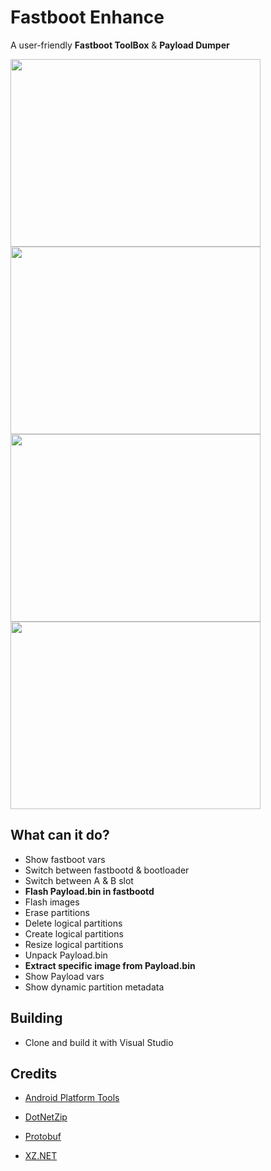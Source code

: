 # Fastboot Enhance
A user-friendly **Fastboot ToolBox** & **Payload Dumper**


<img src="https://raw.githubusercontent.com/xzr467706992/FastbootEnhance/master/screenshots/ss1.png" width="400" height="300" /> <img src="https://raw.githubusercontent.com/xzr467706992/FastbootEnhance/master/screenshots/ss2.png" width="400" height="300" />
<img src="https://raw.githubusercontent.com/xzr467706992/FastbootEnhance/master/screenshots/ss3.png" width="400" height="300" /> <img src="https://raw.githubusercontent.com/xzr467706992/FastbootEnhance/master/screenshots/ss4.png" width="400" height="300" />

## What can it do?

- Show fastboot vars
- Switch between fastbootd & bootloader
- Switch between A & B slot
- **Flash Payload.bin in fastbootd**
- Flash images
- Erase partitions
- Delete logical partitions
- Create logical partitions
- Resize logical partitions
- Unpack Payload.bin
- **Extract specific image from Payload.bin**
- Show Payload vars
- Show dynamic partition metadata

## Building

- Clone and build it with Visual Studio

## Credits



- [Android Platform Tools](https://developer.android.com/studio/releases/platform-tools)

- [DotNetZip](https://github.com/haf/DotNetZip.Semverd)
- [Protobuf](https://github.com/protocolbuffers/protobuf)
- [XZ.NET](https://github.com/RomanBelkov/XZ.NET)

